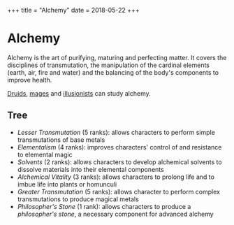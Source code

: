 +++
title = "Alchemy"
date = 2018-05-22
+++

# Alchemy

Alchemy is the art of purifying, maturing and perfecting matter.
It covers the disciplines of transmutation, the manipulation of the cardinal elements (earth, air, fire and water) and the balancing of the body's components to improve health.

[Druids](./wiki/characters/druid.md), [mages](./wiki/characters/mage.md) and [illusionists](./wiki/characters/illusionist.md) can study alchemy.

## Tree

* *Lesser Transmutation* (5 ranks): allows characters to perform simple transmutations of base metals
* *Elementalism* (4 ranks): improves characters' control of and resistance to elemental magic
* *Solvents* (2 ranks): allows characters to develop alchemical solvents to dissolve materials into their elemental components
* *Alchemical Vitality* (3 ranks): allows characters to prolong life and to imbue life into plants or homunculi
* *Greater Transmutation* (5 ranks): allows character to perform complex transmutations to produce magical metals
* *Philosopher's Stone* (1 rank): allows characters to produce a *philosopher's stone*, a necessary component for advanced alchemy

